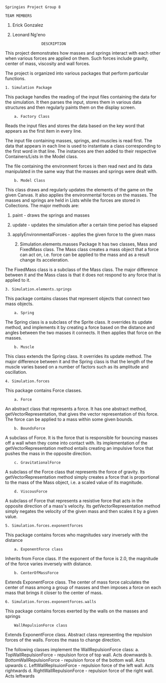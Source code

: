 	Springies Project Group 8

	TEAM MEMBERS
1. Erick Gonzalez
2. Leonard Ng'eno

					DESCRIPTION

This project demonstrates how masses and springs interact with each other 
when various forces are applied on them. Such forces include gravity, center
of mass, viscosity and wall forces. 

The project is organized into various packages that perform particular functions.

	1. Simulation Package
This package handles the reading of the input files containing the data for the 
simulation. It then parses the input, stores them in various data structures
and then regularly paints them on the display screen. 

		a. Factory Class
Reads the input files and stores the data based on the key word that appears as 
the first item in every line. 

The input file containing masses, springs, and muscles is read first. The data that 
appears in each line is used to instantiate a class corresponding to the first word 
in that line. The instances are then added to their respective Containers/Lists
in the Model class. 

The file containing the environment forces is then read next and its data 
manipulated in the same way that the masses and springs were dealt with.

		b. Model Class	
This class draws and regularly updates the elements of the game on the given Canvas.
It also applies the environmental forces on the masses. The masses and springs are 
held in Lists while the forces are stored in Collections. The major methods are:
1. paint - draws the springs and masses
2. update - updates the simulation after a certain time period has elapsed
3. applyEnvironmentalForces - applies the given force to the given mass

	2. Simulation.elements.masses Package
It has two classes, Mass and FixedMass class. The Mass class creates a mass object 
that a force can act on, i.e. force can be applied to the mass and as a result 
change its acceleration.

The FixedMass class is a subclass of the Mass class. The major difference between it 
and the Mass class is that it does not respond to any force that is applied to it.

	3. Simulation.elements.springs
This package contains classes that represent objects that connect two mass objects.

		a. Spring
The Spring class is a subclass of the Sprite class. It overrides its update method,
and implements it by creating a force based on the distance and angles between
the two masses it connects. It then applies that force on the masses.

		b. Muscle
This class extends the Spring class. It overrides its update method. The major 
difference between it and the Spring class is that the length of the muscle
varies based on a number of factors such as its amplitude and oscillation. 

	4. Simulation.forces
This package contains Force classes.

		a. Force
An abstract class that represents a force. It has one abstract method, 
getVectorRepresentation, that gives the vector representation of this force. The 
force can be applied to a mass within some given bounds.

		b. BoundsForce 
A subclass of Force. It is the force that is responsible for bouncing masses off 
a wall when they come into contact with. Its implementation of the 
getVectorRepresentation method entails creating an impulsive force that pushes 
the mass in the opposite direction.

		c. GravitationalForce
A subclass of the Force class that represents the force of gravity. Its 
getVectorRepresentation method simply creates a force that is proportional 
to the mass of the Mass object, i.e. a scaled value of its magnitude.

		d. ViscousForce
A subclass of Force that represents a resistive force that acts in the opposite 
direction of a mass's velocity. Its getVectorRepresentation method simply negates
the velocity of the given mass and then scales it by a given value.

	5. Simulation.forces.exponentforces
This package contains forces who magnitudes vary inversely with the distance

		a. ExponentForce class
Inherits from Force class. If the exponent of the force is 2.0, the magnitude
of the force varies inversely with distance. 

		b. CenterOfMassForce
Extends ExponentForce class. The center of mass force calculates the center 
of mass among a group of masses and then imposes a force on each mass that 
brings it closer to the center of mass.

	6. Simulation.forces.exponentforces.walls
This package contains forces exerted by the walls on the masses and springs

		WallRepulsionForce class
Extends ExponentForce class. Abstract class representing the repulsion forces
of the walls. Forces the mass to change direction.

The following classes implement the WallRepulsionForce class:
a. TopWallRepulsionForce - repulsion force of top wall. Acts downwards
b. BottomWallRepulsionForce - repulsion force of the bottom wall. Acts upwards
c. LeftWallReplsuionForce - repulsion force of the left wall. Acts rightwards
d. RightWallRepulsionForce - repulsion force of the right wall. Acts leftwards
